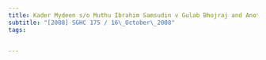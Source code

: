 ```yaml
---
title: Kader Mydeen s/o Muthu Ibrahim Samsudin v Gulab Bhojraj and Another 
subtitle: "[2008] SGHC 175 / 16\_October\_2008"
tags:


---
```


